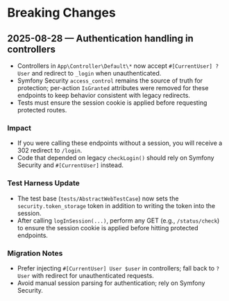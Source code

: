 # Breaking Changes

## 2025-08-28 — Authentication handling in controllers

- Controllers in `App\Controller\Default\*` now accept `#[CurrentUser] ?User` and redirect to `_login` when unauthenticated.
- Symfony Security `access_control` remains the source of truth for protection; per-action `IsGranted` attributes were removed for these endpoints to keep behavior consistent with legacy redirects.
- Tests must ensure the session cookie is applied before requesting protected routes.

### Impact
- If you were calling these endpoints without a session, you will receive a 302 redirect to `/login`.
- Code that depended on legacy `checkLogin()` should rely on Symfony Security and `#[CurrentUser]` instead.

### Test Harness Update
- The test base (`tests/AbstractWebTestCase`) now sets the `security.token_storage` token in addition to writing the token into the session.
- After calling `logInSession(...)`, perform any GET (e.g., `/status/check`) to ensure the session cookie is applied before hitting protected endpoints.

### Migration Notes
- Prefer injecting `#[CurrentUser] User $user` in controllers; fall back to `?User` with redirect for unauthenticated requests.
- Avoid manual session parsing for authentication; rely on Symfony Security.
